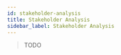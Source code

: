 ```yaml
---
id: stakeholder-analysis
title: Stakeholder Analysis
sidebar_label: Stakeholder Analysis
---
```


> TODO
